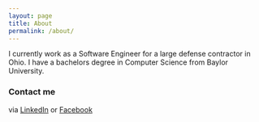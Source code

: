 ```yaml
---
layout: page
title: About
permalink: /about/
---
```


I currently work as a Software Engineer for a large defense contractor in Ohio. I have a bachelors degree in Computer Science from Baylor University.

### Contact me

via <a href="http://linkedin.com/in/chrischurcheyr" target="_blank">LinkedIn</a> or <a href="http://facebook.com/chris.churchey">Facebook</a>